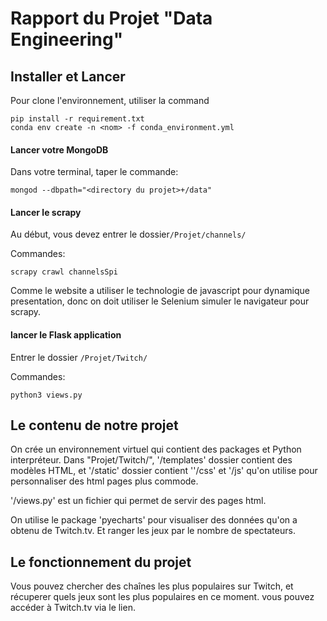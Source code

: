 # Rapport du Projet "Data Engineering"

## Installer et Lancer

Pour clone l'environnement, utiliser la command 
```
pip install -r requirement.txt 
conda env create -n <nom> -f conda_environment.yml
```

#### Lancer votre MongoDB


Dans votre terminal, taper le commande:

```
mongod --dbpath="<directory du projet>+/data"
```

#### Lancer le scrapy

Au début, vous devez entrer le dossier`/Projet/channels/`

Commandes:

```
scrapy crawl channelsSpi
```

Comme le website a utiliser le technologie de javascript pour dynamique presentation, donc on doit utiliser le Selenium simuler le navigateur pour scrapy.

#### lancer le Flask application

Entrer le dossier `/Projet/Twitch/`

Commandes:

```
python3 views.py
```



## Le contenu de notre projet

On crée un environnement virtuel qui contient des packages et Python interpréteur. Dans "Projet/Twitch/", '/templates' dossier contient des modèles HTML, et '/static' dossier contient ''/css' et '/js' qu'on utilise pour personnaliser des html pages plus commode.

'/views.py' est un fichier qui permet de servir des pages html.

On utilise le package 'pyecharts' pour visualiser des données qu'on a obtenu de Twitch.tv. Et ranger les jeux par le nombre de spectateurs.



## Le fonctionnement du projet

Vous pouvez chercher des chaînes les plus populaires sur Twitch, et récuperer quels jeux sont les plus populaires en ce moment. vous pouvez accéder à Twitch.tv via le lien.